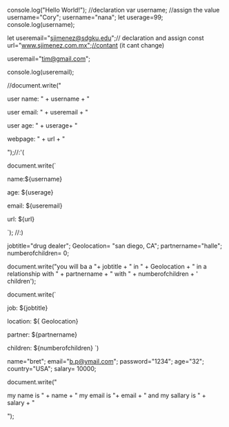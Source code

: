 console.log("Hello World!");
//declaration
var username;
//assign the value
username="Cory";
username="nana";
let userage=99;
console.log(username);

let useremail="sjimenez@sdgku.edu";// declaration and assign
const url="www.sjimenez.com.mx";//contant (it cant change)

useremail="tim@gmail.com";

console.log(useremail);

//document.write("<p> user name:  " + username + "</p><p> user email:  " + useremail + "</p><p> user age:  " + userage+ "</p><p> webpage:  " + url + "</p>");//:'(

document.write(`
<p>name:${username} </p>
<p>age: ${userage} </p>
<p>email: ${useremail}</p>
<p>url: ${url}</p>
`); //:)

jobtitle="drug dealer";
Geolocation= "san diego, CA";
partnername="halle";
numberofchildren= 0;

document.write("you will ba a  "+ jobtitle +  "  in  " + Geolocation + "  in a relationship with  " + partnername + "  with  " + numberofchildren + '  children');


document.write(`
<p>job: ${jobtitle} </p>
<p>location: ${ Geolocation} </p>
<p>partner: ${partnername} </p>
<p>children: ${numberofchildren}
`)


name="bret";
email="b.p@ymail.com";
password="1234";
age="32";
country="USA";
salary= 10000;

document.write("<p>my name is  " + name + "  my email is  "+ email + "  and my sallary is  " + salary + "</p>");
    
